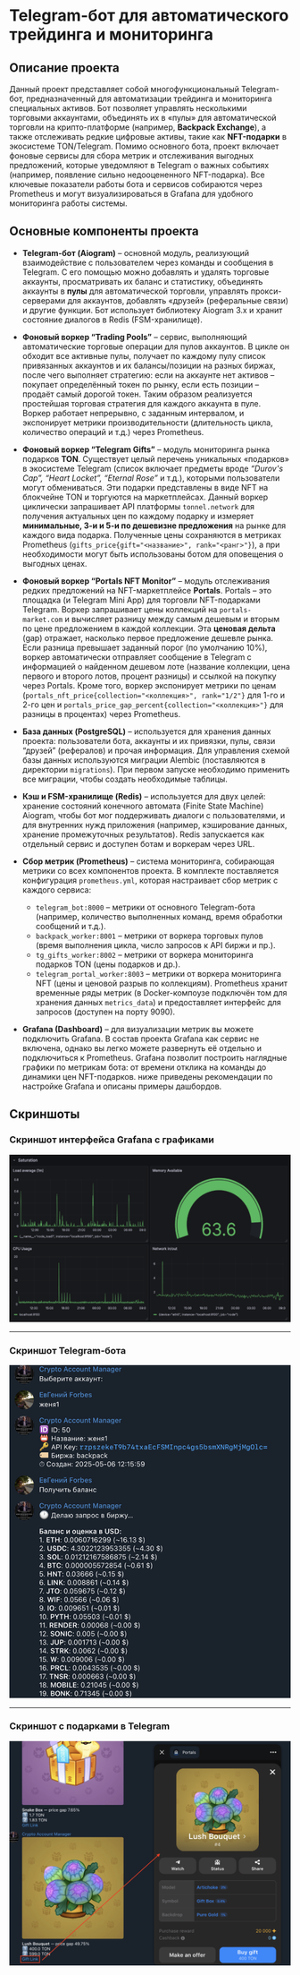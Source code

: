 # Telegram-бот для автоматического трейдинга и мониторинга

## Описание проекта

Данный проект представляет собой многофункциональный Telegram-бот, предназначенный для автоматизации трейдинга и мониторинга специальных активов. Бот позволяет управлять несколькими торговыми аккаунтами, объединять их в «пулы» для автоматической торговли на крипто-платформе (например, **Backpack Exchange**), а также отслеживать редкие цифровые активы, такие как **NFT-подарки** в экосистеме TON/Telegram. Помимо основного бота, проект включает фоновые сервисы для сбора метрик и отслеживания выгодных предложений, которые уведомляют в Telegram о важных событиях (например, появление сильно недооцененного NFT-подарка). Все ключевые показатели работы бота и сервисов собираются через Prometheus и могут визуализироваться в Grafana для удобного мониторинга работы системы.

## Основные компоненты проекта

* **Telegram-бот (Aiogram)** – основной модуль, реализующий взаимодействие с пользователем через команды и сообщения в Telegram. С его помощью можно добавлять и удалять торговые аккаунты, просматривать их баланс и статистику, объединять аккаунты в **пулы** для автоматической торговли, управлять прокси-серверами для аккаунтов, добавлять «друзей» (реферальные связи) и другие функции. Бот использует библиотеку Aiogram 3.x и хранит состояние диалогов в Redis (FSM-хранилище).

* **Фоновый воркер “Trading Pools”** – сервис, выполняющий автоматические торговые операции для пулов аккаунтов. В цикле он обходит все активные пулы, получает по каждому пулу список привязанных аккаунтов и их балансы/позиции на разных биржах, после чего выполняет стратегию: если на аккаунте нет активов – покупает определённый токен по рынку, если есть позиции – продаёт самый дорогой токен. Таким образом реализуется простейшая торговая стратегия для каждого аккаунта в пуле. Воркер работает непрерывно, с заданным интервалом, и экспонирует метрики производительности (длительность цикла, количество операций и т.д.) через Prometheus.

* **Фоновый воркер “Telegram Gifts”** – модуль мониторинга рынка подарков **TON**. Существует целый перечень уникальных «подарков» в экосистеме Telegram (список включает предметы вроде *“Durov's Cap”, “Heart Locket”, “Eternal Rose”* и т.д.), которыми пользователи могут обмениваться. Эти подарки представлены в виде NFT на блокчейне TON и торгуются на маркетплейсах. Данный воркер циклически запрашивает API платформы `tonnel.network` для получения актуальных цен по каждому подарку и измеряет **минимальные, 3-и и 5-и по дешевизне предложения** на рынке для каждого вида подарка. Полученные цены сохраняются в метриках Prometheus (`gifts_price{gift="<название>", rank="<ранг>"}`), а при необходимости могут быть использованы ботом для оповещения о выгодных ценах.

* **Фоновый воркер “Portals NFT Monitor”** – модуль отслеживания редких предложений на NFT-маркетплейсе **Portals**. Portals – это площадка (и Telegram Mini App) для торговли NFT-подарками Telegram. Воркер запрашивает цены коллекций на `portals-market.com` и вычисляет разницу между самым дешевым и вторым по цене предложением в каждой коллекции. Эта **ценовая дельта** (gap) отражает, насколько первое предложение дешевле рынка. Если разница превышает заданный порог (по умолчанию 10%), воркер автоматически отправляет сообщение в Telegram с информацией о найденном дешевом лоте (название коллекции, цена первого и второго лотов, процент разницы) и ссылкой на покупку через Portals. Кроме того, воркер экспонирует метрики по ценам (`portals_nft_price{collection="<коллекция>", rank="1/2"}` для 1-го и 2-го цен и `portals_price_gap_percent{collection="<коллекция>"}` для разницы в процентах) через Prometheus.

* **База данных (PostgreSQL)** – используется для хранения данных проекта: пользователи бота, аккаунты и их привязки, пулы, связи “друзей” (рефералов) и прочая информация. Для управления схемой базы данных используются миграции Alembic (поставляются в директории `migrations`). При первом запуске необходимо применить все миграции, чтобы создать необходимые таблицы.

* **Кэш и FSM-хранилище (Redis)** – используется для двух целей: хранение состояний конечного автомата (Finite State Machine) Aiogram, чтобы бот мог поддерживать диалоги с пользователями, и для внутренних нужд приложения (например, кэширование данных, хранение промежуточных результатов). Redis запускается как отдельный сервис и доступен ботам и воркерам через URL.

* **Сбор метрик (Prometheus)** – система мониторинга, собирающая метрики со всех компонентов проекта. В комплекте поставляется конфигурация `prometheus.yml`, которая настраивает сбор метрик с каждого сервиса:

  * `telegram_bot:8000` – метрики от основного Telegram-бота (например, количество выполненных команд, время обработки сообщений и т.д.).
  * `backpack_worker:8001` – метрики от воркера торговых пулов (время выполнения цикла, число запросов к API биржи и пр.).
  * `tg_gifts_worker:8002` – метрики от воркера мониторинга подарков TON (цены подарков и др.).
  * `telegram_portal_worker:8003` – метрики от воркера мониторинга NFT (цены и ценовой разрыв по коллекциям).
    Prometheus хранит временные ряды метрик (в Docker-компоузе подключён том для хранения данных `metrics_data`) и предоставляет интерфейс для запросов (доступен на порту 9090).

* **Grafana (Dashboard)** – для визуализации метрик вы можете подключить Grafana. В состав проекта Grafana как сервис не включена, однако вы легко можете развернуть её отдельно и подключиться к Prometheus. Grafана позволит построить наглядные графики по метрикам бота: от времени отклика на команды до динамики цен NFT-подарков. ниже приведены рекомендации по настройке Grafana и описаны примеры дашбордов.
## Скриншоты

### Скриншот интерфейса Grafana с графиками
![Grafana Dashboard](images/grafana_dashboard.png)

---

### Скриншот Telegram-бота
![Telegram Bot](images/telegram_bot.png)

---

### Скриншот с подарками в Telegram
![Telegram Gifts](images/telegram_gifts.png)
